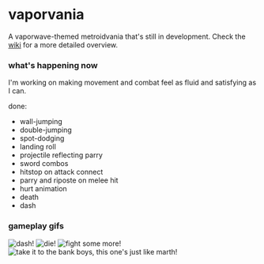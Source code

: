 # vaporvania
A vaporwave-themed metroidvania that's still in development. Check the [wiki](https://github.com/adriangarza/vaporvania/wiki) for a more detailed overview.

### what's happening now
I'm working on making movement and combat feel as fluid and satisfying as I can.

done:
- wall-jumping
- double-jumping
- spot-dodging
- landing roll
- projectile reflecting parry
- sword combos
- hitstop on attack connect
- parry and riposte on melee hit
- hurt animation
- death
- dash

### gameplay gifs
![dash!](https://68.media.tumblr.com/1f95fa4a5438b58730150948cddacad8/tumblr_ov48mybU6Q1tk26l4o1_400.gif)
![die!](https://68.media.tumblr.com/55a0a909774381cb11225f42f7fe19db/tumblr_ov014kALuL1tk26l4o1_400.gif)
![fight some more!](https://68.media.tumblr.com/6fc81e64f40611ba75ed299ec21504e1/tumblr_outf25Irw91tk26l4o1_400.gif)
![take it to the bank boys, this one's just like marth!](https://68.media.tumblr.com/2072af438e8d20659056adf4f6c70a56/tumblr_ouyviaopEb1tk26l4o1_400.gif)
